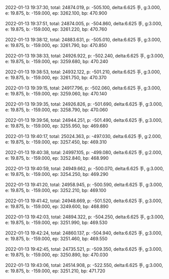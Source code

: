 2022-01-13 19:37:30, total: 24874.019, p: -505.100, delta:6.625 手, g:3.000, e: 19.875, b: -159.000, ep: 3262.100, bp: 470.900

2022-01-13 19:37:51, total: 24874.005, p: -504.860, delta:6.625 手, g:3.000, e: 19.875, b: -159.000, ep: 3261.220, bp: 470.760

2022-01-13 19:38:12, total: 24883.631, p: -505.010, delta:6.625 手, g:3.000, e: 19.875, b: -159.000, ep: 3261.790, bp: 470.850

2022-01-13 19:38:33, total: 24926.922, p: -502.240, delta:6.625 手, g:3.000, e: 19.875, b: -159.000, ep: 3259.680, bp: 470.240

2022-01-13 19:38:53, total: 24932.122, p: -501.210, delta:6.625 手, g:3.000, e: 19.875, b: -159.000, ep: 3261.750, bp: 470.370

2022-01-13 19:39:15, total: 24917.796, p: -502.060, delta:6.625 手, g:3.000, e: 19.875, b: -159.000, ep: 3259.060, bp: 470.140

2022-01-13 19:39:35, total: 24926.826, p: -501.690, delta:6.625 手, g:3.000, e: 19.875, b: -159.000, ep: 3258.790, bp: 470.060

2022-01-13 19:39:56, total: 24944.251, p: -501.490, delta:6.625 手, g:3.000, e: 19.875, b: -159.000, ep: 3255.950, bp: 469.680

2022-01-13 19:40:17, total: 25024.363, p: -497.030, delta:6.625 手, g:2.000, e: 19.875, b: -159.000, ep: 3257.450, bp: 469.310

2022-01-13 19:40:38, total: 24997.105, p: -499.080, delta:6.625 手, g:2.000, e: 19.875, b: -159.000, ep: 3252.840, bp: 468.990

2022-01-13 19:40:59, total: 24949.662, p: -500.070, delta:6.625 手, g:3.000, e: 19.875, b: -159.000, ep: 3254.250, bp: 469.290

2022-01-13 19:41:20, total: 24958.945, p: -500.590, delta:6.625 手, g:3.000, e: 19.875, b: -159.000, ep: 3252.210, bp: 469.100

2022-01-13 19:41:42, total: 24948.669, p: -501.520, delta:6.625 手, g:3.000, e: 19.875, b: -159.000, ep: 3249.600, bp: 468.890

2022-01-13 19:42:03, total: 24894.322, p: -504.250, delta:6.625 手, g:3.000, e: 19.875, b: -159.000, ep: 3251.990, bp: 469.530

2022-01-13 19:42:24, total: 24860.137, p: -504.940, delta:6.625 手, g:3.000, e: 19.875, b: -159.000, ep: 3251.460, bp: 469.550

2022-01-13 19:42:45, total: 24735.521, p: -509.350, delta:6.625 手, g:3.000, e: 19.875, b: -159.000, ep: 3250.890, bp: 470.030

2022-01-13 19:43:06, total: 24514.908, p: -522.550, delta:6.625 手, g:3.000, e: 19.875, b: -159.000, ep: 3251.210, bp: 471.720
